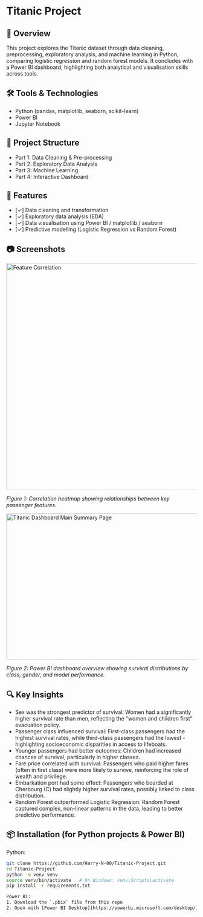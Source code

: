 # Titanic Project

## 📌 Overview
This project explores the Titanic dataset through data cleaning, preprocessing, exploratory analysis, and machine learning in Python, comparing logistic regression and random forest models. It concludes with a Power BI dashboard, highlighting both analytical and visualisation skills across tools.

## 🛠️ Tools & Technologies
- Python (pandas, matplotlib, seaborn, scikit-learn)
- Power BI
- Jupyter Notebook

## 📁 Project Structure
- Part 1: Data Cleaning & Pre-processing
- Part 2: Exploratory Data Analysis
- Part 3: Machine Learning
- Part 4: Interactive Dashboard


## 🚀 Features
- [✓] Data cleaning and transformation
- [✓] Exploratory data analysis (EDA)
- [✓] Data visualisation using Power BI / matplotlib / seaborn
- [✓] Predictive modelling (Logistic Regression vs Random Forest)

## 📷 Screenshots
<img src="https://github.com/user-attachments/assets/2d898f30-dc93-4518-88cd-5414e5b85e5e" width="600" alt="Feature Correlation" />

*Figure 1: Correlation heatmap showing relationships between key passenger features.*

<img width="700" height="387" alt="Titanic Dashboard Main Summary Page" src="https://github.com/user-attachments/assets/ec35af4a-2c88-489d-a0fd-88f09c324c00" />

*Figure 2: Power BI dashboard overview showing survival distributions by class, gender, and model performance.*

## 🔍 Key Insights
- Sex was the strongest predictor of survival: Women had a significantly higher survival rate than men, reflecting the "women and children first" evacuation policy.
- Passenger class influenced survival: First-class passengers had the highest survival rates, while third-class passengers had the lowest - highlighting socioeconomic disparities in access to lifeboats.
- Younger passengers had better outcomes: Children had increased chances of survival, particularly in higher classes.
- Fare price correlated with survival: Passengers who paid higher fares (often in first class) were more likely to survive, reinforcing the role of wealth and privilege.
- Embarkation port had some effect: Passengers who boarded at Cherbourg (C) had slightly higher survival rates, possibly linked to class distribution.
- Random Forest outperformed Logistic Regression: Random Forest captured complex, non-linear patterns in the data, leading to better predictive performance.

## 📦 Installation (for Python projects & Power BI)

Python:
```bash
git clone https://github.com/Harry-N-00/Titanic-Project.git
cd Titanic-Project
python -m venv venv
source venv/bin/activate   # On Windows: venv\Scripts\activate
pip install -r requirements.txt

Power BI: 
1. Download the `.pbix` file from this repo
2. Open with [Power BI Desktop](https://powerbi.microsoft.com/desktop/)
